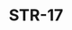 ﻿---
title: "STR-17"
type: "metal"
price: "19700"
price_door: "17200"
price_complect: "18400"
size: "2050мм*860мм, 2050мм*960мм"
picture: door19.jpg
description: "Внешняя отделка Фрезерованная МДФ-панель 10мм, Цвет Силк Титан, Внутренняя отделка МДФ-панель 12мм, с зеркалом, Цвет Алюминий тисненый, Толщина дверного блока 110 мм, Цвет покраски Муар черный, NANO-утепление полотна минеральная плита ISOVER + ПЕНОПЛАСТ, контуров уплотнения 3, 3 петли на подшипнике, МДФ наличник 10 мм, Нижний замок Гардиан 3211, Накладка на верхний замок автошторка CRIT, Верхний замок Гардиан 3001, Цилиндр APECS ключ-вертушка, Броненакладка на цилиндр врезная, Задвижка «Ночной сторож», Глазок, Ручка РОССО-713 –серебро, Эксцентрик"
---
